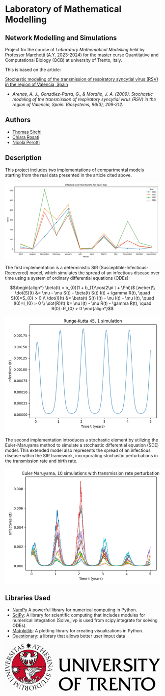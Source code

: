 # Laboratory of Mathematical Modelling
## Network Modelling and Simulations

Project for the course of *Laboratory Mathematical Modelling* held by Professor Marchetti (A.Y. 2023-2024) for the master curse Quantitative and Computational Biology (QCB) at university of Trento, italy.

This is based on the article:

[Stochastic modeling of the transmission of respiratory syncytial virus (RSV) in the region of Valencia, Spain](https://www.sciencedirect.com/science/article/pii/S0303264709000203?casa_token=Pi9KdN2YkoQAAAAA:jB6MoDOZAnZNUfSoHWAzwBoF-XUl3OAGnPCNjJ-x2cIdxCE750DwghZy5-OcctGZ0jaxo7iIiA)

- *Arenas, A. J., González-Parra, G., & Moraño, J. A. (2009). Stochastic modeling of the transmission of respiratory syncytial virus (RSV) in the region of Valencia, Spain. Biosystems, 96(3), 206-212.*

## Authors

- [Thomas Sirchi](https://github.com/Thokas99)
- [Chiara Rosati](https://github.com/ChiaraRosati)
- [Nicola Perotti](https://github.com/nicolaperotti)

## Description
This project includes two implementations of compartmental models starting from the real data presented in the article cited above.


<div align="center">
  <img src="Graphs/infected_over_the_months_for_each_year.png" alt="Infected Over the Months for Each Year">
</div>


The first implementation is a deterministic SIR (Susceptible-Infectious-Recovered) model, which simulates the spread of an infectious disease over time using a system of ordinary differential equations (ODEs):

```math
\begin{align*}
\beta(t) = b_{0}(1 + b_{1}\cos(2\pi t + \Phi))$ [weber]\\
\dot{S}(t) &= \mu - \mu S(t) - \beta(t) S(t) I(t) + \gamma R(t), \quad S(0)=S_{0} > 0 \\
\dot{I}(t) &= \beta(t) S(t) I(t) - \nu I(t) - \mu I(t), \quad I(0)=I_{0} > 0 \\
\dot{R}(t) &= \nu I(t) - \mu R(t) - \gamma R(t), \quad R(0)=R_{0} > 0
\end{align*}
```


<div align="center">
  <img src="Graphs/2Det_solve_ivp_I(t).png" alt="2Det_solve_ivp_I(t)">
</div>


The second implementation introduces a stochastic element by utilizing the Euler-Maruyama method to simulate a stochastic differential equation (SDE) model. This extended model also represents the spread of an infectious disease within the SIR framework, incorporating stochastic perturbations in the transmission rate and birth rate.

<div align="center">
  <img src="Graphs/transmission_aphabig_I(t).png" alt="transmission_aphabig_I(t)">
</div>

## Libraries Used
- [NumPy](https://numpy.org/) A powerful library for numerical computing in Python.
- [SciPy](https://scipy.org/): A library for scientific computing that includes modules for numerical integration (Solve_ivp is used from scipy.integrate for solving ODEs).
- [Matplotlib](https://matplotlib.org/): A plotting library for creating visualizations in Python.
- [Questionary](https://github.com/tmbo/questionary): a library that allows better user imput data




![Local Image](Graphs/1635923538.jpg)
